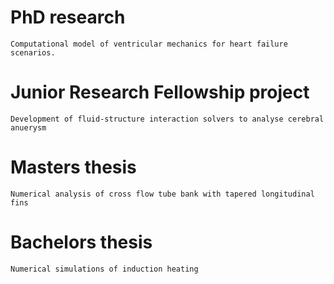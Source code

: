 # PhD research
    Computational model of ventricular mechanics for heart failure scenarios.


# Junior Research Fellowship project
    Development of fluid-structure interaction solvers to analyse cerebral anuerysm


# Masters thesis
    Numerical analysis of cross flow tube bank with tapered longitudinal fins

# Bachelors thesis
    Numerical simulations of induction heating 
